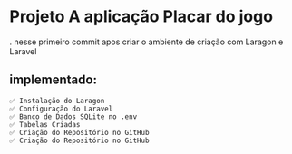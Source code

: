 # Projeto A aplicação Placar do jogo

. nesse primeiro commit apos criar o ambiente de criação com Laragon e Laravel<br>
## implementado:
    ✅ Instalação do Laragon
    ✅ Configuração do Laravel
    ✅ Banco de Dados SQLite no .env
    ✅ Tabelas Criadas
    ✅ Criação do Repositório no GitHub
    ✅ Criação do Repositório no GitHub
